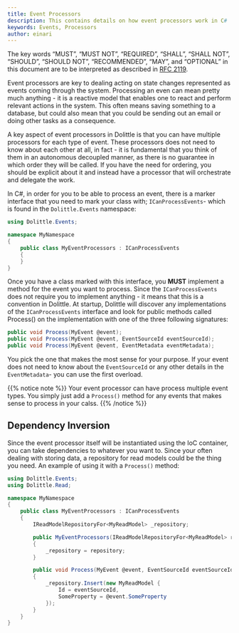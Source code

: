 ```yaml
---
title: Event Processors
description: This contains details on how event processors work in C#
keywords: Events, Processors
author: einari
---
```

The key words “MUST”, “MUST NOT”, “REQUIRED”, “SHALL”, “SHALL NOT”, “SHOULD”, “SHOULD NOT”,
“RECOMMENDED”, “MAY”, and “OPTIONAL” in this document are to be interpreted as described in
[RFC 2119](https://tools.ietf.org/html/rfc2119).

Event processors are key to dealing acting on state changes represented as events coming through the system.
Processing an even can mean pretty much anything - it is a reactive model that enables one to react and perform
relevant actions in the system. This often means saving something to a database, but could also mean that you
could be sending out an email or doing other tasks as a consequence.

A key aspect of event processors in Dolittle is that you can have multiple processors for each type of event.
These processors does not need to know about each other at all, in fact - it is fundamental that you think of
them in an autonomous decoupled manner, as there is no guarantee in which order they will be called.
If you have the need for ordering, you should be explicit about it and instead have a processor that will
orchestrate and delegate the work.

In C#, in order for you to be able to process an event, there is a marker interface that you need to mark
your class with; `ICanProcessEvents`- which is found in the `Dolittle.Events` namespace:

```csharp
using Dolittle.Events;

namespace MyNamespace
{
    public class MyEventProcessors : ICanProcessEvents
    {
    }
}
```

Once you have a class marked with this interface, you **MUST** implement a method for the event you want to
process. Since the `ICanProcessEvents` does not require you to implement anything - it means that this is
a convention in Dolittle. At startup, Dolittle will discover any implementations of the `ICanProcessEvents`
interface and look for public methods called Process() on the implementation with one of the three following
signatures:

```csharp
public void Process(MyEvent @event);
public void Process(MyEvent @event, EventSourceId eventSourceId);
public void Process(MyEvent @event, EventMetadata eventMetadata);
```

You pick the one that makes the most sense for your purpose. If your event does not need to know about
the `EventSourceId` or any other details in the `EventMetadata`- you can use the first overload.

{{% notice note %}}
Your event processor can have process multiple event types. You simply just add a `Process()` method for
any events that makes sense to process in your calss.
{{% /notice %}}

## Dependency Inversion

Since the event processor itself will be instantiated using the IoC container, you can take dependencies
to whatever you want to. Since your often dealing with storing data, a repository for read models could
be the thing you need. An example of using it with a `Process()` method:

```csharp
using Dolittle.Events;
using Dolittle.Read;

namespace MyNamespace
{
    public class MyEventProcessors : ICanProcessEvents
    {
        IReadModelRepositoryFor<MyReadModel> _repository;

        public MyEventProcessors(IReadModelRepositoryFor<MyReadModel> repository)
        {
            _repository = repository;
        }

        public void Process(MyEvent @event, EventSourceId eventSourceId)
        {
            _repository.Insert(new MyReadModel {
                Id = eventSourceId,
                SomeProperty = @event.SomeProperty
            });
        }
    }
}
```
